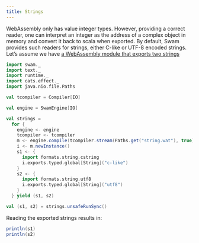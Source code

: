 ```yaml
---
title: Strings
---
```


WebAssembly only has value integer types. However, providing a correct reader, one can interpret an integer as the address of a complex object in memory and convert it back to scala when exported. By default, Swam provides such readers for strings, either C-like or UTF-8 encoded strings. Let’s assume we have [a WebAssembly module that exports two strings](/examples/string.wat)

```scala mdoc:silent
import swam._
import text._
import runtime._
import cats.effect._
import java.nio.file.Paths

val tcompiler = Compiler[IO]

val engine = SwamEngine[IO]

val strings =
  for {
    engine <- engine
    tcompiler <- tcompiler
    m <- engine.compile(tcompiler.stream(Paths.get("string.wat"), true))
    i <- m.newInstance()
    s1 <- {
      import formats.string.cstring
      i.exports.typed.global[String]("c-like")
    }
    s2 <- {
      import formats.string.utf8
      i.exports.typed.global[String]("utf8")
    }
  } yield (s1, s2)

val (s1, s2) = strings.unsafeRunSync()
```

Reading the exported strings results in:
```scala mdoc
println(s1)
println(s2)
```
